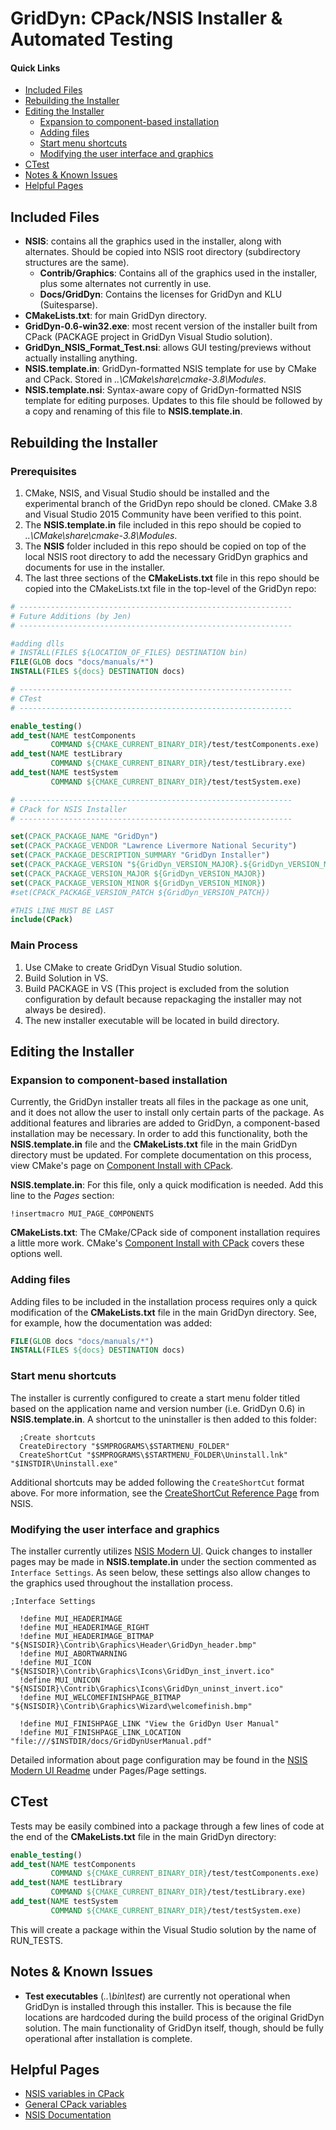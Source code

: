 # GridDyn: CPack/NSIS Installer & Automated Testing

#### Quick Links

- [Included Files](https://github.com/jspero/LLNL#included-files)
- [Rebuilding the Installer](https://github.com/jspero/LLNL#rebuilding-the-installer)
- [Editing the Installer](https://github.com/jspero/LLNL#editing-the-installer)
  - [Expansion to component-based installation](https://github.com/jspero/LLNL#expansion-to-component-based-installation)
  - [Adding files](https://github.com/jspero/LLNL#adding-files)
  - [Start menu shortcuts](https://github.com/jspero/LLNL#start-menu-shortcuts)
  - [Modifying the user interface and graphics](https://github.com/jspero/LLNL/blob/master/README.md#modifying-the-user-interface-and-graphics)
- [CTest](https://github.com/jspero/LLNL#ctest)
- [Notes & Known Issues](https://github.com/jspero/LLNL#notes--known-issues)
- [Helpful Pages](https://github.com/jspero/LLNL#helpful-pages)

## Included Files

- **NSIS**: contains all the graphics used in the installer, along with alternates. Should be copied into NSIS root directory (subdirectory structures are the same).
  - **Contrib/Graphics**: Contains all of the graphics used in the installer, plus some alternates not currently in use.
  - **Docs/GridDyn**: Contains the licenses for GridDyn and KLU (Suitesparse).
- **CMakeLists.txt**: for main GridDyn directory.
- **GridDyn-0.6-win32.exe**: most recent version of the installer built from CPack (PACKAGE project in GridDyn Visual Studio solution).
- **GridDyn_NSIS_Format_Test.nsi**: allows GUI testing/previews without actually installing anything.
- **NSIS.template.in**: GridDyn-formatted NSIS template for use by CMake and CPack. Stored in _..\CMake\share\cmake-3.8\Modules_.
- **NSIS.template.nsi**: Syntax-aware copy of GridDyn-formatted NSIS template for editing purposes. Updates to this file should be followed by a copy and renaming of this file to **NSIS.template.in**.

## Rebuilding the Installer

### Prerequisites

1. CMake, NSIS, and Visual Studio should be installed and the experimental branch of the GridDyn repo should be cloned. CMake 3.8 and Visual Studio 2015 Community have been verified to this point.
2. The **NSIS.template.in** file included in this repo should be copied to _..\CMake\share\cmake-3.8\Modules_.
3. The **NSIS** folder included in this repo should be copied on top of the local NSIS root directory to add the necessary GridDyn graphics and documents for use in the installer.
4. The last three sections of the **CMakeLists.txt** file in this repo should be copied into the CMakeLists.txt file in the top-level of the GridDyn repo:

```CMake
# -------------------------------------------------------------
# Future Additions (by Jen)
# -------------------------------------------------------------

#adding dlls
# INSTALL(FILES ${LOCATION_OF_FILES} DESTINATION bin)
FILE(GLOB docs "docs/manuals/*")
INSTALL(FILES ${docs} DESTINATION docs)

# -------------------------------------------------------------
# CTest
# -------------------------------------------------------------

enable_testing()
add_test(NAME testComponents
         COMMAND ${CMAKE_CURRENT_BINARY_DIR}/test/testComponents.exe)
add_test(NAME testLibrary
         COMMAND ${CMAKE_CURRENT_BINARY_DIR}/test/testLibrary.exe)
add_test(NAME testSystem
         COMMAND ${CMAKE_CURRENT_BINARY_DIR}/test/testSystem.exe)

# -------------------------------------------------------------
# CPack for NSIS Installer
# -------------------------------------------------------------

set(CPACK_PACKAGE_NAME "GridDyn")
set(CPACK_PACKAGE_VENDOR "Lawrence Livermore National Security")
set(CPACK_PACKAGE_DESCRIPTION_SUMMARY "GridDyn Installer")
set(CPACK_PACKAGE_VERSION "${GridDyn_VERSION_MAJOR}.${GridDyn_VERSION_MINOR}")
set(CPACK_PACKAGE_VERSION_MAJOR ${GridDyn_VERSION_MAJOR})
set(CPACK_PACKAGE_VERSION_MINOR ${GridDyn_VERSION_MINOR})
#set(CPACK_PACKAGE_VERSION_PATCH ${GridDyn_VERSION_PATCH})

#THIS LINE MUST BE LAST
include(CPack)
```

### Main Process

1. Use CMake to create GridDyn Visual Studio solution.
2. Build Solution in VS.
3. Build PACKAGE in VS (This project is excluded from the solution configuration by default because repackaging the installer may not always be desired).
4. The new installer executable will be located in build directory.

## Editing the Installer

### Expansion to component-based installation

Currently, the GridDyn installer treats all files in the package as one unit, and it does not allow the user to install only certain parts of the package. As additional features and libraries are added to GridDyn, a component-based installation may be necessary. In order to add this functionality, both the **NSIS.template.in** file and the **CMakeLists.txt** file in the main GridDyn directory must be updated. For complete documentation on this process, view CMake's page on [Component Install with CPack](https://cmake.org/Wiki/CMake:Component_Install_With_CPack).

**NSIS.template.in**: For this file, only a quick modification is needed. Add this line to the _Pages_ section:

```nsis
!insertmacro MUI_PAGE_COMPONENTS
```

**CMakeLists.txt**: The CMake/CPack side of component installation requires a little more work. CMake's [Component Install with CPack](https://cmake.org/Wiki/CMake:Component_Install_With_CPack) covers these options well.

### Adding files

Adding files to be included in the installation process requires only a quick modification of the **CMakeLists.txt** file in the main GridDyn directory. See, for example, how the documentation was added:

```CMake
FILE(GLOB docs "docs/manuals/*")
INSTALL(FILES ${docs} DESTINATION docs)
```

### Start menu shortcuts

The installer is currently configured to create a start menu folder titled based on the application name and version number (i.e. GridDyn 0.6) in **NSIS.template.in**. A shortcut to the uninstaller is then added to this folder:

```nsis
  ;Create shortcuts
  CreateDirectory "$SMPROGRAMS\$STARTMENU_FOLDER"
  CreateShortCut "$SMPROGRAMS\$STARTMENU_FOLDER\Uninstall.lnk" "$INSTDIR\Uninstall.exe"
```

Additional shortcuts may be added following the `CreateShortCut` format above. For more information, see the [CreateShortCut Reference Page](http://nsis.sourceforge.net/Reference/CreateShortCut) from NSIS.

### Modifying the user interface and graphics

The installer currently utilizes [NSIS Modern UI](http://nsis.sourceforge.net/Docs/Modern%20UI/Readme.html). Quick changes to installer pages may be made in **NSIS.template.in** under the section commented as `Interface Settings`. As seen below, these settings also allow changes to the graphics used throughout the installation process.

```nsis
;Interface Settings

  !define MUI_HEADERIMAGE
  !define MUI_HEADERIMAGE_RIGHT
  !define MUI_HEADERIMAGE_BITMAP "${NSISDIR}\Contrib\Graphics\Header\GridDyn_header.bmp"
  !define MUI_ABORTWARNING
  !define MUI_ICON "${NSISDIR}\Contrib\Graphics\Icons\GridDyn_inst_invert.ico"
  !define MUI_UNICON "${NSISDIR}\Contrib\Graphics\Icons\GridDyn_uninst_invert.ico"
  !define MUI_WELCOMEFINISHPAGE_BITMAP "${NSISDIR}\Contrib\Graphics\Wizard\welcomefinish.bmp"

  !define MUI_FINISHPAGE_LINK "View the GridDyn User Manual"
  !define MUI_FINISHPAGE_LINK_LOCATION "file:///$INSTDIR/docs/GridDynUserManual.pdf"
```

Detailed information about page configuration may be found in the [NSIS Modern UI Readme](http://nsis.sourceforge.net/Docs/Modern%20UI/Readme.html) under Pages/Page settings.

## CTest

Tests may be easily combined into a package through a few lines of code at the end of the **CMakeLists.txt** file in the main GridDyn directory:

```CMake
enable_testing()
add_test(NAME testComponents
         COMMAND ${CMAKE_CURRENT_BINARY_DIR}/test/testComponents.exe)
add_test(NAME testLibrary
         COMMAND ${CMAKE_CURRENT_BINARY_DIR}/test/testLibrary.exe)
add_test(NAME testSystem
         COMMAND ${CMAKE_CURRENT_BINARY_DIR}/test/testSystem.exe)
```

This will create a package within the Visual Studio solution by the name of RUN_TESTS.

## Notes & Known Issues

- **Test executables** (_..\bin\test_) are currently not operational when GridDyn is installed through this installer. This is because the file locations are hardcoded during the build process of the original GridDyn solution. The main functionality of GridDyn itself, though, should be fully operational after installation is complete.

## Helpful Pages

- [NSIS variables in CPack](https://cmake.org/cmake/help/v3.0/module/CPackNSIS.html)
- [General CPack variables](https://cmake.org/cmake/help/v3.0/module/CPack.html)
- [NSIS Documentation](http://nsis.sourceforge.net/Docs/)
